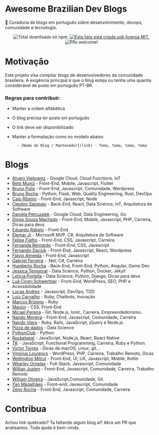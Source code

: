 # Awesome Brazilian Dev Blogs


:metal: Curadoria de blogs em português sobre desenvolvimento, devops, comunidade e tecnologia.

<p align="center">
<img src="https://cdn.rawgit.com/sindresorhus/awesome/d7305f38d29fed78fa85652e3a63e154dd8e8829/media/badge.svg" alt="Total downloads on npm." />

<a href="https://github.com/Wmitrut/awesome-brazilian-devblogs/blob/master/LICENSE">
    <img src="https://img.shields.io/badge/license-MIT-blue.svg" alt="Esta lista está criada sob licensa MIT." />
  </a>

<img src="https://img.shields.io/badge/PRs-welcome-brightgreen.svg" alt="PRs welcome!" />
</p>


# Motivação

Este projeto visa compilar blogs de desenvolvedores da comunidade brasileira. A exigência principal é que o blog esteja ou tenha uma quantia considerável de posts em português PT-BR.

### Regras para contribuir:

- Manter a ordem alfabética
- O blog precisa ter posts em português
- O link deve ser disponibilizado
- Manter a formatação como no modelo abaixo

        - [Nome do Blog / Mantenedor](link) - Tema, tema, tema, tema



# Blogs
- [Alvaro Viebrantz](https://aviebrantz.com.br/) - Google Cloud, Cloud Functions, IoT
- [Beto Muniz](https://betomuniz.com/) - Front-End, Mobile, Javascript, Flutter
- [Bruno Pulis](http://brunopulis.com/) - Front-End, Javascript, Comunidade, Wordpress
- [Bruno Rocha](http://brunorocha.org) - Python, Flask, Web, Quality Engineering, Rust, DevOps
- [Caio Ribeiro](https://udgwebdev.com/) - Front-End, Javascript, Node
- [Cleuton Sampaio](http://www.obomprogramador.com/) - Back-End, React, Data Science, IoT, Arquitetura de Software
- [Daniela Petruzalek](https://medium.com/@danielapetruzalek) - Google Cloud, Data Engineering, Go
- [Diogo Souza Machado](https://www.diogomachado.com) - Front-End, Mobile, Javascript, PHP, Carreira, Dicas para devs
- [Eduardo Rabelo](https://medium.com/@oieduardorabelo) - Front-End
- [Elemar Jr](http://www.elemarjr.com/pt/blog/) - Microsoft MVP, C#, Arquitetura de Software
- [Felipe Fialho](https://www.felipefialho.com/blog/) - Front-End, CSS, Javascript, Carreira
- [Fernanda Bernardo](https://fernandabernardo.com.br) - Front-End, CSS, Javascript
- [Fernando Daciuk](https://blog.da2k.com.br/) - Front-End, Javascript, React, Wordpress
- [Flávio Almeida](http://cangaceirojavascript.com.br/) - Front-End, Javascript
- [Gabriel Ferreira](http://gabsferreira.com/) - .Net, C#, Carreira
- [Humberto Rocha](https://humberto.io/) - Back-End, Front-End, Python, Angular, Game Dev
- [Jessica Temporal](https://jtemporal.com/) - Data Science, Python, Docker, Jekyll
- [Leticia Portella](https://leportella.com/) - Data Science, Python, Django, Dicas para devs
- [Luã Ciceri Schwertner](https://www.lciceris.com.br) - Front-End, WordPress, SEO, PHP e Acessibilidade
- [Lucas Andrey](http://andreybleme.com/) - Javascript, DevOps, TDD
- [Luiz Carvalho](https://medium.com/@luizcarvalho) - Ruby, Chatbots, Inovação
- [Marcos Brizeno](https://brizeno.wordpress.com/) - Ruby
- [Maujor](https://www.maujor.com/blog/) - CSS, Front-End
- [Micael Pereira](https://www.micaelpereira.com.br) - Git, Node.js, Ionic, Carreira, Empreendedorismo.
- [Nando Moreira](https://nandomoreira.me/) - Front-End, Javascript, Comunidade, Carreira
- [Nando Viera](https://nandovieira.com.br/) - Ruby, Rails, JavaScript, jQuery e Node.js.
- [Pizza de dados](https://medium.com/pizzadedados) - Data Science
- [PythonClub](http://pythonclub.com.br/) - Python
- [Rocketseat](https://blog.rocketseat.com.br/) - JavaScript, Node.js, React, React Native
- [TK](http://leandrotk.github.io/tk) - JavaScript, Functional Programming, Carreira, Ruby e Python.
- [Victor Torres](https://victortorres.net.br/) - Dicas de macOS, Linux, git...
- [Vinícius Lourenço](https://blog.vilourenco.com.br) - WordPress, PHP, Carreira, Trabalho Remoto, Dicas
- [Wellington Mitrut](https://blog.wmitrut.com/) - Front-End, UI, UX, Javascript, Mobile, Kotlin
- [Wharley Ornelas](https://wharley.github.io/) - Full-Stack, Javascript, Comunidade
- [Willian Justen](https://willianjusten.com.br/) - Front-End, Javascript, Comunidade, Carreira, Trabalho Remoto
- [William Oliveira](https://woliveiras.com.br/) -  JavaScript,Comunidade, Git
- [Yan Magalhães](http://yanmagalhaes.com.br/) - Front-end, Javascript, Comunidade
- [Zeno Rocha](https://zenorocha.com/articles/) - Front-End, Javascript, Comunidade, Carreira






# Contribua

Achou link quebrado? Ta faltando algum blog aí? Abra um PR que analisamos. Toda ajuda é bem-vinda.
